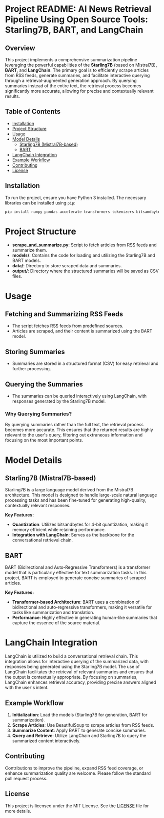 # Project README: AI News Retrieval Pipeline Using Open Source Tools: Starling7B, BART, and LangChain

## Overview

This project implements a comprehensive summarization pipeline leveraging the powerful capabilities of the **Starling7B** (based on Mistral7B), **BART**, and **LangChain**. The primary goal is to efficiently scrape articles from RSS feeds, generate summaries, and facilitate interactive querying through a retrieval-augmented generation approach. By querying summaries instead of the entire text, the retrieval process becomes significantly more accurate, allowing for precise and contextually relevant results.

## Table of Contents
- [Installation](#installation)
- [Project Structure](#project-structure)
- [Usage](#usage)
- [Model Details](#model-details)
  - [Starling7B (Mistral7B-based)](#starling7b-mistral7b-based)
  - [BART](#bart)
- [LangChain Integration](#langchain-integration)
- [Example Workflow](#example-workflow)
- [Contributing](#contributing)
- [License](#license)

## Installation

To run the project, ensure you have Python 3 installed. The necessary libraries can be installed using `pip`:

```bash
pip install numpy pandas accelerate transformers tokenizers bitsandbytes einops xformers langchain faiss-gpu sentence_transformers torch
```

# Project Structure

- **scrape_and_summarize.py**: Script to fetch articles from RSS feeds and summarize them.
- **models/**: Contains the code for loading and utilizing the Starling7B and BART models.
- **data/**: Directory to store scraped data and summaries.
- **output/**: Directory where the structured summaries will be saved as CSV files.

# Usage

## Fetching and Summarizing RSS Feeds

- The script fetches RSS feeds from predefined sources.
- Articles are scraped, and their content is summarized using the BART model.

## Storing Summaries

- Summaries are stored in a structured format (CSV) for easy retrieval and further processing.

## Querying the Summaries

- The summaries can be queried interactively using LangChain, with responses generated by the Starling7B model.

### Why Querying Summaries?

By querying summaries rather than the full text, the retrieval process becomes more accurate. This ensures that the returned results are highly relevant to the user's query, filtering out extraneous information and focusing on the most important points.

# Model Details

## Starling7B (Mistral7B-based)

Starling7B is a large language model derived from the Mistral7B architecture. This model is designed to handle large-scale natural language processing tasks and has been fine-tuned for generating high-quality, contextually relevant responses.

**Key Features:**

- **Quantization**: Utilizes bitsandbytes for 4-bit quantization, making it memory efficient while retaining performance.
- **Integration with LangChain**: Serves as the backbone for the conversational retrieval chain.

## BART

BART (Bidirectional and Auto-Regressive Transformers) is a transformer model that is particularly effective for text summarization tasks. In this project, BART is employed to generate concise summaries of scraped articles.

**Key Features:**

- **Transformer-based Architecture**: BART uses a combination of bidirectional and auto-regressive transformers, making it versatile for tasks like summarization and translation.
- **Performance**: Highly effective in generating human-like summaries that capture the essence of the source material.

# LangChain Integration

LangChain is utilized to build a conversational retrieval chain. This integration allows for interactive querying of the summarized data, with responses being generated using the Starling7B model. The use of LangChain facilitates the retrieval of relevant summaries and ensures that the output is contextually appropriate. By focusing on summaries, LangChain enhances retrieval accuracy, providing precise answers aligned with the user's intent.

## Example Workflow

1. **Initialization**: Load the models (Starling7B for generation, BART for summarization).
2. **Scrape Articles**: Use BeautifulSoup to scrape articles from RSS feeds.
3. **Summarize Content**: Apply BART to generate concise summaries.
4. **Query and Retrieve**: Utilize LangChain and Starling7B to query the summarized content interactively.

## Contributing

Contributions to improve the pipeline, expand RSS feed coverage, or enhance summarization quality are welcome. Please follow the standard pull request process.

## License

This project is licensed under the MIT License. See the [LICENSE](LICENSE) file for more details.
